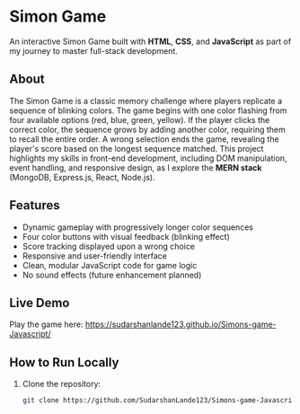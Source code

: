 # Simon Game

An interactive Simon Game built with **HTML**, **CSS**, and **JavaScript** as part of my journey to master full-stack development.

## About
The Simon Game is a classic memory challenge where players replicate a sequence of blinking colors. The game begins with one color flashing from four available options (red, blue, green, yellow). If the player clicks the correct color, the sequence grows by adding another color, requiring them to recall the entire order. A wrong selection ends the game, revealing the player's score based on the longest sequence matched. This project highlights my skills in front-end development, including DOM manipulation, event handling, and responsive design, as I explore the **MERN stack** (MongoDB, Express.js, React, Node.js).

## Features
- Dynamic gameplay with progressively longer color sequences
- Four color buttons with visual feedback (blinking effect)
- Score tracking displayed upon a wrong choice
- Responsive and user-friendly interface
- Clean, modular JavaScript code for game logic
- No sound effects (future enhancement planned)

## Live Demo
Play the game here: https://sudarshanlande123.github.io/Simons-game-Javascript/
## How to Run Locally
1. Clone the repository:
   ```bash
   git clone https://github.com/SudarshanLande123/Simons-game-Javascript.git
